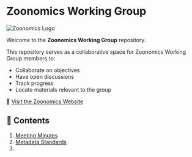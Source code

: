 # Zoonomics Working Group

![Zoonomics Logo](https://github.com/user-attachments/assets/22ae73c8-7b4c-4415-bfc0-fde36afc9bbe)

Welcome to the **Zoonomics Working Group** repository.

This repository serves as a collaborative space for Zoonomics Working Group members to:

- Collaborate on objectives  
- Have open discussions  
- Track progress  
- Locate materials relevant to the group  

🔗 [Visit the Zoonomics Website](https://zoonomics.org/)

## 📄 Contents

1. [Meeting Minutes](#meeting-minutes)
2. [Metadata Standards](#metadata-standards)
3. 
